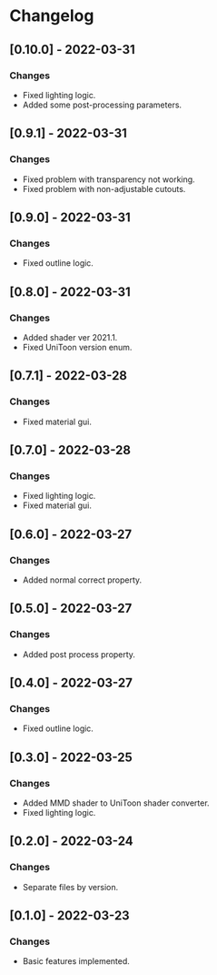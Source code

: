# Changelog

## [0.10.0] - 2022-03-31
### Changes
- Fixed lighting logic.
- Added some post-processing parameters.

## [0.9.1] - 2022-03-31
### Changes
- Fixed problem with transparency not working.
- Fixed problem with non-adjustable cutouts.

## [0.9.0] - 2022-03-31
### Changes
- Fixed outline logic.

## [0.8.0] - 2022-03-31
### Changes
- Added shader ver 2021.1.
- Fixed UniToon version enum.

## [0.7.1] - 2022-03-28
### Changes
- Fixed material gui.

## [0.7.0] - 2022-03-28
### Changes
- Fixed lighting logic.
- Fixed material gui.

## [0.6.0] - 2022-03-27
### Changes
- Added normal correct property.

## [0.5.0] - 2022-03-27
### Changes
- Added post process property.

## [0.4.0] - 2022-03-27
### Changes
- Fixed outline logic.

## [0.3.0] - 2022-03-25
### Changes
- Added MMD shader to UniToon shader converter.
- Fixed lighting logic.

## [0.2.0] - 2022-03-24
### Changes
- Separate files by version.

## [0.1.0] - 2022-03-23
### Changes
- Basic features implemented.